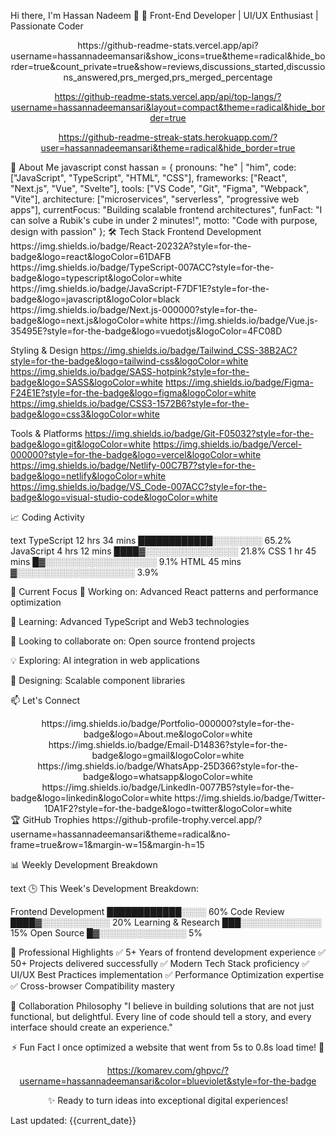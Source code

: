Hi there, I'm Hassan Nadeem 👋
🌟 Front-End Developer | UI/UX Enthusiast | Passionate Coder
<div align="center">
https://github-readme-stats.vercel.app/api?username=hassannadeemansari&show_icons=true&theme=radical&hide_border=true&count_private=true&show=reviews,discussions_started,discussions_answered,prs_merged,prs_merged_percentage

https://github-readme-stats.vercel.app/api/top-langs/?username=hassannadeemansari&layout=compact&theme=radical&hide_border=true

https://github-readme-streak-stats.herokuapp.com/?user=hassannadeemansari&theme=radical&hide_border=true

</div>
🚀 About Me
javascript
const hassan = {
  pronouns: "he" | "him",
  code: ["JavaScript", "TypeScript", "HTML", "CSS"],
  frameworks: ["React", "Next.js", "Vue", "Svelte"],
  tools: ["VS Code", "Git", "Figma", "Webpack", "Vite"],
  architecture: ["microservices", "serverless", "progressive web apps"],
  currentFocus: "Building scalable frontend architectures",
  funFact: "I can solve a Rubik's cube in under 2 minutes!",
  motto: "Code with purpose, design with passion"
};
🛠️ Tech Stack
Frontend Development
https://img.shields.io/badge/React-20232A?style=for-the-badge&logo=react&logoColor=61DAFB
https://img.shields.io/badge/TypeScript-007ACC?style=for-the-badge&logo=typescript&logoColor=white
https://img.shields.io/badge/JavaScript-F7DF1E?style=for-the-badge&logo=javascript&logoColor=black
https://img.shields.io/badge/Next.js-000000?style=for-the-badge&logo=next.js&logoColor=white
https://img.shields.io/badge/Vue.js-35495E?style=for-the-badge&logo=vuedotjs&logoColor=4FC08D

Styling & Design
https://img.shields.io/badge/Tailwind_CSS-38B2AC?style=for-the-badge&logo=tailwind-css&logoColor=white
https://img.shields.io/badge/SASS-hotpink?style=for-the-badge&logo=SASS&logoColor=white
https://img.shields.io/badge/Figma-F24E1E?style=for-the-badge&logo=figma&logoColor=white
https://img.shields.io/badge/CSS3-1572B6?style=for-the-badge&logo=css3&logoColor=white

Tools & Platforms
https://img.shields.io/badge/Git-F05032?style=for-the-badge&logo=git&logoColor=white
https://img.shields.io/badge/Vercel-000000?style=for-the-badge&logo=vercel&logoColor=white
https://img.shields.io/badge/Netlify-00C7B7?style=for-the-badge&logo=netlify&logoColor=white
https://img.shields.io/badge/VS_Code-007ACC?style=for-the-badge&logo=visual-studio-code&logoColor=white

📈 Coding Activity
<!--START_SECTION:waka-->
text
TypeScript   12 hrs 34 mins   ████████████░░░░░░░░   65.2%
JavaScript   4 hrs 12 mins    ████▓░░░░░░░░░░░░░░░   21.8%
CSS          1 hr 45 mins     █▓░░░░░░░░░░░░░░░░░░   9.1%
HTML         45 mins          ▓░░░░░░░░░░░░░░░░░░░   3.9%
<!--END_SECTION:waka-->
🎯 Current Focus
🔭 Working on: Advanced React patterns and performance optimization

🌱 Learning: Advanced TypeScript and Web3 technologies

👯 Looking to collaborate on: Open source frontend projects

💡 Exploring: AI integration in web applications

🎨 Designing: Scalable component libraries

📫 Let's Connect
<div align="center">
https://img.shields.io/badge/Portfolio-000000?style=for-the-badge&logo=About.me&logoColor=white
https://img.shields.io/badge/Email-D14836?style=for-the-badge&logo=gmail&logoColor=white
https://img.shields.io/badge/WhatsApp-25D366?style=for-the-badge&logo=whatsapp&logoColor=white
https://img.shields.io/badge/LinkedIn-0077B5?style=for-the-badge&logo=linkedin&logoColor=white
https://img.shields.io/badge/Twitter-1DA1F2?style=for-the-badge&logo=twitter&logoColor=white

</div>
🏆 GitHub Trophies
https://github-profile-trophy.vercel.app/?username=hassannadeemansari&theme=radical&no-frame=true&row=1&margin-w=15&margin-h=15

📊 Weekly Development Breakdown
<!--START_SECTION:development_breakdown-->
text
🕒 This Week's Development Breakdown:

Frontend Development   ████████████░░░░   60%
Code Review           ████▓░░░░░░░░░░░   20%
Learning & Research   ███░░░░░░░░░░░░░   15%
Open Source           █▓░░░░░░░░░░░░░░   5%
<!--END_SECTION:development_breakdown-->
💼 Professional Highlights
✅ 5+ Years of frontend development experience
✅ 50+ Projects delivered successfully
✅ Modern Tech Stack proficiency
✅ UI/UX Best Practices implementation
✅ Performance Optimization expertise
✅ Cross-browser Compatibility mastery

🤝 Collaboration Philosophy
"I believe in building solutions that are not just functional, but delightful. Every line of code should tell a story, and every interface should create an experience."

<div align="center">
⚡ Fun Fact
I once optimized a website that went from 5s to 0.8s load time! 🚀

https://komarev.com/ghpvc/?username=hassannadeemansari&color=blueviolet&style=for-the-badge

✨ Ready to turn ideas into exceptional digital experiences!

</div>
Last updated: {{current_date}}
